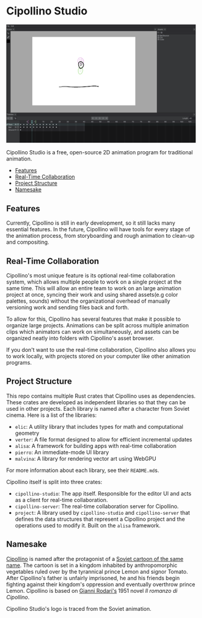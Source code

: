 
# Cipollino Studio

![A screenshot of a 2D animation app](media/cipollino_screenshot.png)

Cipollino Studio is a free, open-source 2D animation program for traditional animation. 

* [Features](#features)
* [Real-Time Collaboration](#realtime-collaboration)
* [Project Structure](#project-structure)
* [Namesake](#namesake)

## Features

Currently, Cipollino is still in early development, so it still lacks many essential features. In the future, Cipollino will have tools for every stage of the animation process, from storyboarding and rough animation to clean-up and compositing.

## Real-Time Collaboration

Cipollino's most unique feature is its optional real-time collaboration system, which allows multiple people to work on a single project at the same time. This will allow an entire team to work on an large animation project at once, syncing their work and using shared assets(e.g color palettes, sounds) without the organizational overhead of manually versioning work and sending files back and forth.

To allow for this, Cipollino has several features that make it possible to organize large projects. Animations can be split across multiple animation clips which animators can work on simultaneously, and assets can be organized neatly into folders with Cipollino's asset browser.

If you don't want to use the real-time collaboration, Cipollino also allows you to work locally, with projects stored on your computer like other animation programs.

## Project Structure 

This repo contains multiple Rust crates that Cipollino uses as dependencies. These crates are developed as independent libraries so that they can be used in other projects. Each library is named after a character from Soviet cinema. Here is a list of the libraries:

* `elic`: A utility library that includes types for math and computational geometry  
* `verter`: A file format designed to allow for efficient incremental updates 
* `alisa`: A framework for building apps with real-time collaboration
* `pierro`: An immediate-mode UI library
* `malvina`: A library for rendering vector art using WebGPU

For more information about each library, see their `README.md`s.

Cipollino itself is split into three crates:

* `cipollino-studio`: The app itself. Responsible for the editor UI and acts as a client for real-time collaboration. 
* `cipollino-server`: The real-time collaboration server for Cipollino.
* `project`: A library used by `cipollino-studio` and `cipollino-server` that defines the data structures that represent a Cipollino project and the operations used to modify it. Built on the `alisa` framework.

## Namesake

[Cipollino](https://en.wikipedia.org/wiki/Cipollino) is named after the protagonist of a [Soviet cartoon of the same name](https://www.youtube.com/watch?v=1vVlT8p9rnw). The cartoon is set in a kingdom inhabited by anthropomorphic vegetables ruled over by the tyrannical prince Lemon and signor Tomato. After Cipollino's father is unfairly imprisoned, he and his friends begin fighting against their kingdom's oppression and eventually overthrow prince Lemon. Cipollino is based on [Gianni Rodari's](https://en.wikipedia.org/wiki/Gianni_Rodari) 1951 novel *Il romanzo di Cipollino*.

Cipollino Studio's logo is traced from the Soviet animation.